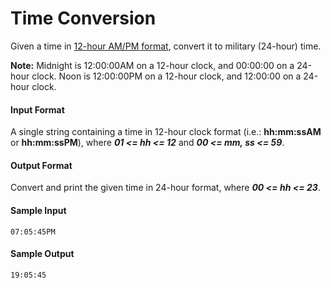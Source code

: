 # Time Conversion

Given a time in [12-hour AM/PM format](https://en.wikipedia.org/wiki/12-hour_clock), convert it to military (24-hour) time.

__Note:__ Midnight is 12:00:00AM on a 12-hour clock, and 00:00:00 on a 24-hour clock. Noon is 12:00:00PM on a 12-hour clock, and 12:00:00 on a 24-hour clock.

#### Input Format
A single string containing a time in 12-hour clock format (i.e.: __hh:mm:ssAM__ or __hh:mm:ssPM__), where __*01 <= hh <= 12*__ and __*00 <= mm, ss <= 59*__.

#### Output Format
Convert and print the given time in 24-hour format, where __*00 <= hh <= 23*__.

#### Sample Input
```
07:05:45PM
```
#### Sample Output
```
19:05:45
```
